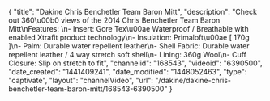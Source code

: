 {
    "title": "Dakine Chris Benchetler Team Baron Mitt",
    "description": "Check out 360\u00b0 views of the 2014 Chris Benchetler Team Baron Mitt\nFeatures: \n- Insert: Gore Tex\u00ae Waterproof \/ Breathable with enabled Xtrafit product technology\n- Insulation: Primaloft\u00ae [ 170g ]\n- Palm: Durable water repellent leather\n- Shell Fabric: Durable water repellent leather \/ 4 way stretch soft shell\n- Lining: 360g Wool\n- Cuff Closure: Slip on stretch to fit",
    "channelid": "168543",
    "videoid": "6390500",
    "date_created": "1441409241",
    "date_modified": "1448052463",
    "type": "captivate",
    "layout": "channelVideo",
    "url": "\/dakine\/dakine-chris-benchetler-team-baron-mitt\/168543-6390500"
}